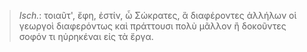 

>  *Isch.*: τοιαῦτ', ἔφη, ἐστίν, ὦ Σώκρατες, ἃ διαφέροντες ἀλλήλων οἱ γεωργοὶ διαφερόντως καὶ πράττουσι πολὺ μᾶλλον ἢ δοκοῦντες σοφόν τι ηὑρηκέναι εἰς τὰ ἔργα.